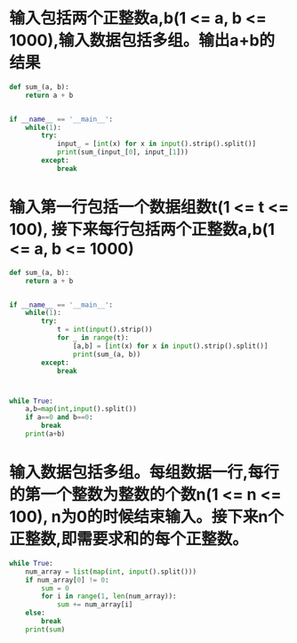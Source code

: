 # 输入包括两个正整数a,b(1 <= a, b <= 1000),输入数据包括多组。输出a+b的结果

```python
def sum_(a, b):
    return a + b


if __name__ == '__main__':
    while(1):
        try:
            input_ = [int(x) for x in input().strip().split()]
            print(sum_(input_[0], input_[1]))
        except:
            break
```

#  输入第一行包括一个数据组数t(1 <= t <= 100), 接下来每行包括两个正整数a,b(1 <= a, b <= 1000)


```python
def sum_(a, b):
    return a + b


if __name__ == '__main__':
    while(1):
        try:
            t = int(input().strip())
            for _ in range(t):
                [a,b] = [int(x) for x in input().strip().split()]
                print(sum_(a, b))
        except:
            break

```


#
```python
while True:
    a,b=map(int,input().split())
    if a==0 and b==0:
        break
    print(a+b)
```


# 输入数据包括多组。每组数据一行,每行的第一个整数为整数的个数n(1 <= n <= 100), n为0的时候结束输入。接下来n个正整数,即需要求和的每个正整数。


```python
while True:
    num_array = list(map(int, input().split()))
    if num_array[0] != 0:
        sum = 0
        for i in range(1, len(num_array)):
            sum += num_array[i]
    else:
        break
    print(sum)
```
